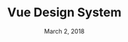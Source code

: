 ---
date: March 2, 2018
title: Vue Design System
link: https://vueds.com/
image: images/tools/vue.jpg
description: Vue Design System provides you and your team a set of organized tools, patterns & practices. It works as the foundation for your application development.
tags:
- documentation
- development

# ================================
# TOOLS CATEGORIES AVAILABLE
# ================================
# - design
# - development
# - documentation
# - frameworks
# - sketch
#   type: Plugin
#   type: Sketch File
# ================================
---